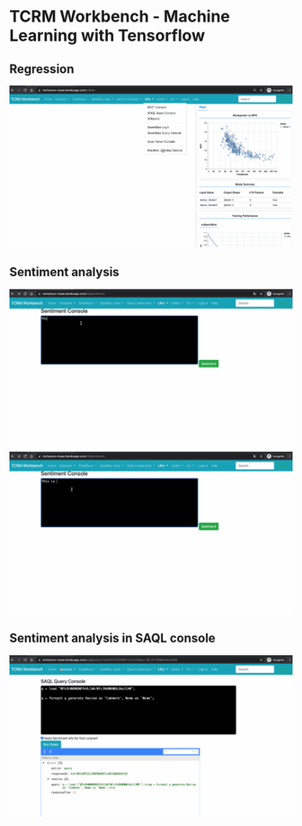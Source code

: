 # TCRM Workbench - Machine Learning with Tensorflow 

## Regression
![Cars- HP vs MPG](img/tcrm-ml-1.gif)

## Sentiment analysis

![sent1](img/tcrm-ml-senti-1.gif)
![sent2](img/tcrm-ml-senti-2.gif)

## Sentiment analysis in SAQL console
![sent3](img/tcrm-ml-senti-3.gif)





